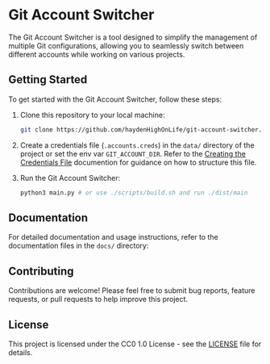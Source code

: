 # Git Account Switcher

The Git Account Switcher is a tool designed to simplify the management of multiple Git configurations, allowing you to seamlessly switch between different accounts while working on various projects.

## Getting Started

To get started with the Git Account Switcher, follow these steps:

1. Clone this repository to your local machine:

   ```bash
   git clone https://github.com/haydenHighOnLife/git-account-switcher.git
   ```

2. Create a credentials file (`.accounts.creds`) in the `data/` directory of the project or set the env var `GIT_ACCOUNT_DIR`. Refer to the [Creating the Credentials File](./docs/creating-the-creds.md) documention for guidance on how to structure this file.

3. Run the Git Account Switcher:

   ```bash
   python3 main.py # or use ./scripts/build.sh and run ./dist/main
   ```

## Documentation

For detailed documentation and usage instructions, refer to the documentation files in the `docs/` directory:

## Contributing

Contributions are welcome! Please feel free to submit bug reports, feature requests, or pull requests to help improve this project.

## License

This project is licensed under the CC0 1.0 License - see the [LICENSE](./LICENSE) file for details.
